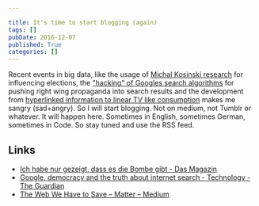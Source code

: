 ```yaml
---

title: It's time to start blogging (again)
tags: []
pubDate: 2016-12-07
published: True
categories: []
---
```


Recent events in big data, like the usage of [Michal Kosinski research](https://www.dasmagazin.ch/2016/12/03/ich-habe-nur-gezeigt-dass-es-die-bombe-gibt/) for influencing elections, the ["hacking" of Googles search algorithms](https://www.theguardian.com/technology/2016/dec/04/google-democracy-truth-internet-search-facebook) for pushing right wing propaganda into search results and the development from [hyperlinked information to linear TV like consumption](https://medium.com/matter/the-web-we-have-to-save-2eb1fe15a426#.y88r8rsbd) makes me sangry (sad+angry). So I will start blogging. Not on medium, not Tumblr or whatever. It will happen here. Sometimes in English, sometimes German, sometimes in Code. So stay tuned and use the RSS feed.

## Links

- [Ich habe nur gezeigt, dass es die Bombe gibt - Das Magazin](https://www.dasmagazin.ch/2016/12/03/ich-habe-nur-gezeigt-dass-es-die-bombe-gibt/)
- [Google, democracy and the truth about internet search - Technology - The Guardian](https://www.theguardian.com/technology/2016/dec/04/google-democracy-truth-internet-search-facebook)
- [The Web We Have to Save – Matter – Medium](https://medium.com/matter/the-web-we-have-to-save-2eb1fe15a426#.9amrwp6ye)
